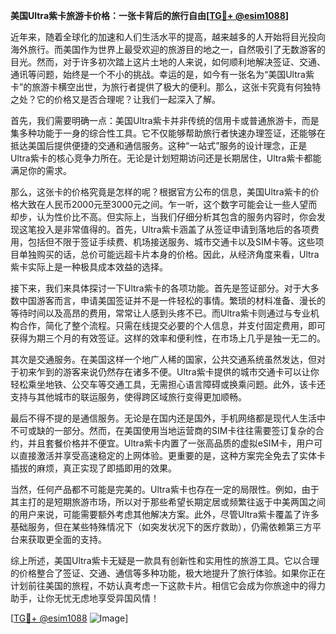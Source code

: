 **美国Ultra紫卡旅游卡价格：一张卡背后的旅行自由[[TG💪+ @esim1088](https://t.me/s/esim1088)]**

近年来，随着全球化的加速和人们生活水平的提高，越来越多的人开始将目光投向海外旅行。而美国作为世界上最受欢迎的旅游目的地之一，自然吸引了无数游客的目光。然而，对于许多初次踏上这片土地的人来说，如何顺利地解决签证、交通、通讯等问题，始终是一个不小的挑战。幸运的是，如今有一张名为“美国Ultra紫卡”的旅游卡横空出世，为旅行者提供了极大的便利。那么，这张卡究竟有何独特之处？它的价格又是否合理呢？让我们一起深入了解。

首先，我们需要明确一点：美国Ultra紫卡并非传统的信用卡或普通旅游卡，而是集多种功能于一身的综合性工具。它不仅能够帮助旅行者快速办理签证，还能够在抵达美国后提供便捷的交通和通信服务。这种“一站式”服务的设计理念，正是Ultra紫卡的核心竞争力所在。无论是计划短期访问还是长期居住，Ultra紫卡都能满足你的需求。

那么，这张卡的价格究竟是怎样的呢？根据官方公布的信息，美国Ultra紫卡的价格大致在人民币2000元至3000元之间。乍一听，这个数字可能会让一些人望而却步，认为性价比不高。但实际上，当我们仔细分析其包含的服务内容时，你会发现这笔投入是非常值得的。首先，Ultra紫卡涵盖了从签证申请到落地后的各项费用，包括但不限于签证手续费、机场接送服务、城市交通卡以及SIM卡等。这些项目单独购买的话，总价可能远超卡片本身的价格。因此，从经济角度来看，Ultra紫卡实际上是一种极具成本效益的选择。

接下来，我们来具体探讨一下Ultra紫卡的各项功能。首先是签证部分。对于大多数中国游客而言，申请美国签证并不是一件轻松的事情。繁琐的材料准备、漫长的等待时间以及高昂的费用，常常让人感到头疼不已。而Ultra紫卡则通过与专业机构合作，简化了整个流程。只需在线提交必要的个人信息，并支付固定费用，即可获得为期三个月的有效签证。这样的效率和便利性，在市场上几乎是独一无二的。

其次是交通服务。在美国这样一个地广人稀的国家，公共交通系统虽然发达，但对于初来乍到的游客来说仍然存在诸多不便。Ultra紫卡提供的城市交通卡可以让你轻松乘坐地铁、公交车等交通工具，无需担心语言障碍或换乘问题。此外，该卡还支持与其他城市的联运服务，使得跨区域旅行变得更加顺畅。

最后不得不提的是通信服务。无论是在国内还是国外，手机网络都是现代人生活中不可或缺的一部分。然而，在美国使用当地运营商的SIM卡往往需要签订复杂的合约，并且套餐价格并不便宜。Ultra紫卡内置了一张高品质的虚拟eSIM卡，用户可以直接激活并享受高速稳定的上网体验。更重要的是，这种方案完全免去了实体卡插拔的麻烦，真正实现了即插即用的效果。

当然，任何产品都不可能是完美的。Ultra紫卡也存在一定的局限性。例如，由于其主打的是短期旅游市场，所以对于那些希望长期定居或频繁往返于中美两国之间的用户来说，可能需要额外考虑其他解决方案。此外，尽管Ultra紫卡覆盖了许多基础服务，但在某些特殊情况下（如突发状况下的医疗救助），仍需依赖第三方平台来获取更全面的支持。

综上所述，美国Ultra紫卡无疑是一款具有创新性和实用性的旅游工具。它以合理的价格整合了签证、交通、通信等多种功能，极大地提升了旅行体验。如果你正在计划前往美国的旅程，不妨认真考虑一下这款卡片。相信它会成为你旅途中的得力助手，让你无忧无虑地享受异国风情！

[[TG💪+ @esim1088](https://t.me/s/esim1088) ![Image](https://i.postimg.cc/4NQfJmqS/Snipaste-2025-05-13-00-14-12.png)]